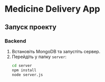 # Medicine Delivery App

## Запуск проекту

### Backend
1. Встановіть MongoDB та запустіть сервер.
2. Перейдіть у папку `server`:
   ```bash
   cd server
   npm install
   node server.js